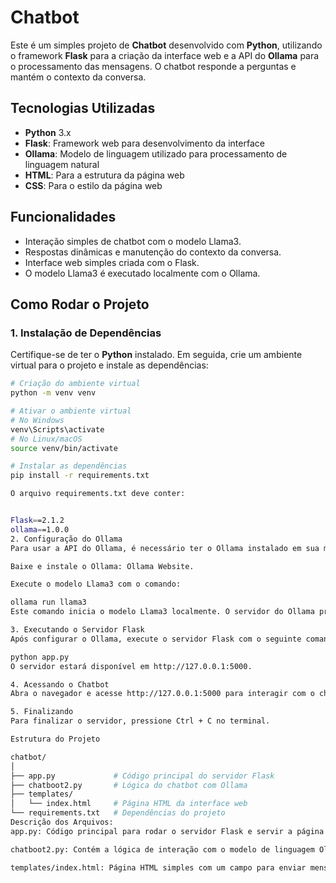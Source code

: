 # Chatbot 

Este é um simples projeto de **Chatbot** desenvolvido com **Python**, utilizando o framework **Flask** para a criação da interface web e a API do **Ollama** para o processamento das mensagens. O chatbot responde a perguntas e mantém o contexto da conversa.

## Tecnologias Utilizadas

- **Python** 3.x
- **Flask**: Framework web para desenvolvimento da interface
- **Ollama**: Modelo de linguagem utilizado para processamento de linguagem natural
- **HTML**: Para a estrutura da página web
- **CSS**: Para o estilo da página web

## Funcionalidades

- Interação simples de chatbot com o modelo Llama3.
- Respostas dinâmicas e manutenção do contexto da conversa.
- Interface web simples criada com o Flask.
- O modelo Llama3 é executado localmente com o Ollama.

## Como Rodar o Projeto

### 1. Instalação de Dependências

Certifique-se de ter o **Python** instalado. Em seguida, crie um ambiente virtual para o projeto e instale as dependências:

```bash
# Criação do ambiente virtual
python -m venv venv

# Ativar o ambiente virtual
# No Windows
venv\Scripts\activate
# No Linux/macOS
source venv/bin/activate

# Instalar as dependências
pip install -r requirements.txt

O arquivo requirements.txt deve conter:


Flask==2.1.2
ollama==1.0.0
2. Configuração do Ollama
Para usar a API do Ollama, é necessário ter o Ollama instalado em sua máquina e o modelo Llama3 executando. Para isso, siga os passos:

Baixe e instale o Ollama: Ollama Website.

Execute o modelo Llama3 com o comando:

ollama run llama3
Este comando inicia o modelo Llama3 localmente. O servidor do Ollama precisa estar em execução enquanto o chatbot estiver ativo.

3. Executando o Servidor Flask
Após configurar o Ollama, execute o servidor Flask com o seguinte comando:

python app.py
O servidor estará disponível em http://127.0.0.1:5000.

4. Acessando o Chatbot
Abra o navegador e acesse http://127.0.0.1:5000 para interagir com o chatbot.

5. Finalizando
Para finalizar o servidor, pressione Ctrl + C no terminal.

Estrutura do Projeto

chatbot/
│
├── app.py             # Código principal do servidor Flask
├── chatboot2.py       # Lógica do chatbot com Ollama
├── templates/
│   └── index.html     # Página HTML da interface web
└── requirements.txt   # Dependências do projeto
Descrição dos Arquivos:
app.py: Código principal para rodar o servidor Flask e servir a página da web.

chatboot2.py: Contém a lógica de interação com o modelo de linguagem Ollama.

templates/index.html: Página HTML simples com um campo para enviar mensagens para o chatbot.


